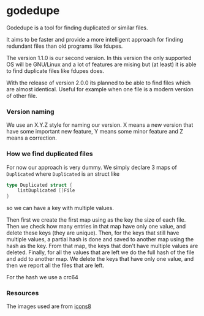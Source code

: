 # godedupe

Godedupe is a tool for finding duplicated or similar files.

It aims to be faster and provide a more intelligent approach for finding redundant files than old programs like fdupes.

The version 1.1.0 is our second version. In this version the only supported OS will be GNU/Linux and a lot of features are mising
but (at least) it is able to find duplicate files like fdupes does.

With the release of version 2.0.0 its planned to be able to find files which are almost identical. Useful for example when one file
is a modern version of other file.

### Version naming

We use an X.Y.Z style for naming our version. X means a new version that have some important new feature, Y means some minor feature
and Z means a correction.


### How we find duplicated files

For now our approach is very dummy. We simply declare 3 maps of `Duplicated` where `Duplicated` is an struct like 
```go
type Duplicated struct {
	listDuplicated []File
}
```
so we can have a key with multiple values.

Then first we create the first map using as the key the size of each file. Then we check how many entries in that map have only one value, and delete these keys (they are unique). 
Then, for the keys that still have multiple values, a partial hash is done and saved to another map using the hash as the key. From that map, the keys that don't have multiple values are deleted.
Finally, for all the values that are left we do the full hash of the file and add to another map. We delete the keys that have only one value, and then we report all the files that are left.

For the hash we use a crc64


### Resources

The images used are from [icons8](https://icons8.com/)
